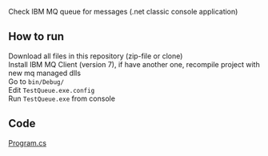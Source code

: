 Check IBM MQ queue for messages (.net classic console application)

## How to run

Download all files in this repository (zip-file or clone)  
Install IBM MQ Client (version 7), if have another one, recompile project with new mq managed dlls  
Go to `bin/Debug/`  
Edit `TestQueue.exe.config`  
Run `TestQueue.exe` from console

## Code

[Program.cs](Program.cs)
